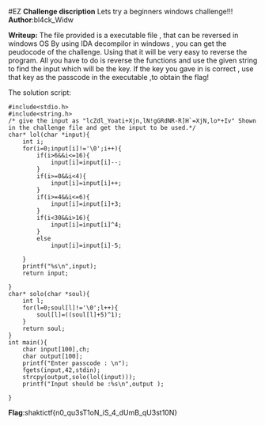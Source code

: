 #EZ
**Challenge discription**
Lets try a beginners windows challenge!!!
**Author**:bl4ck_Widw

**Writeup:**
The file provided is a executable file , that can be reversed in windows OS
By using IDA decompilor in windows , you can get the peudocode of the challenge. Using that it will be very easy to reverse the program. All you have to do is reverse the functions and use the given string to find the input which will be the key. If the key you gave in is correct , use that key as the passcode in the executable ,to obtain the flag!

The solution script:
```
#include<stdio.h>
#include<string.h>
/* give the input as "lcZdl_Yoati+Xjn,lN!gGRdNR-R]H`=XjN,lo*+Iv" Shown in the challenge file and get the input to be used.*/
char* lol(char *input){
	int i;
	for(i=0;input[i]!='\0';i++){
		if(i>6&&i<=16){
			input[i]=input[i]--;
		}
		if(i>=0&&i<4){
			input[i]=input[i]++;
		}
		if(i>=4&&i<=6){
			input[i]=input[i]+3;
		}
		if(i<30&&i>16){
			input[i]=input[i]^4;
		}
		else
			input[i]=input[i]-5;

	}
	printf("%s\n",input);
	return input;

}
char* solo(char *soul){
	int l;
	for(l=0;soul[l]!='\0';l++){
		soul[l]=((soul[l]+5)^1);
	}
	return soul;
}
int main(){ 
	char input[100],ch;
	char output[100];
	printf("Enter passcode : \n");
	fgets(input,42,stdin);
	strcpy(output,solo(lol(input)));
	printf("Input should be :%s\n",output );

}
```

  **Flag**:shaktictf{n0_qu3sT1oN_iS_4_dUmB_qU3st10N}
